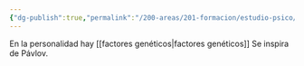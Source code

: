```yaml
---
{"dg-publish":true,"permalink":"/200-areas/201-formacion/estudio-psico/eysenck/","dgPassFrontmatter":true}
---
```


En la personalidad hay [[factores genéticos\|factores genéticos]]
Se inspira de Pávlov. 
